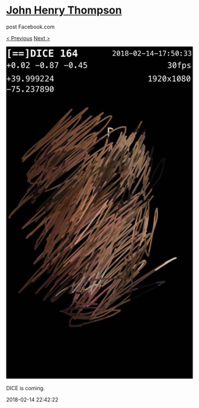 # [John Henry Thompson](../README.md)
post Facebook.com

[< Previous](2018-02-15-2.md) [Next >](2018-02-13-1.md)

[![](../media/2018-02-14/Timeline-Photos-DICE-is-coming.jpg)](../README.md)

DICE is coming.

2018-02-14 22:42:22